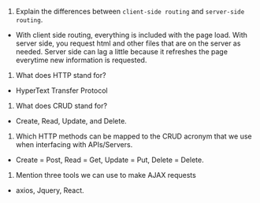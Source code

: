 1.  Explain the differences between `client-side routing` and `server-side routing`.
 - With client side routing, everything is included with the page load. With server side, you request html and other files that are on the server as needed. Server side can lag a little because it refreshes the page everytime new information is requested. 
1.  What does HTTP stand for?
- HyperText Transfer Protocol
1.  What does CRUD stand for?
- Create, Read, Update, and Delete. 
1.  Which HTTP methods can be mapped to the CRUD acronym that we use when interfacing with APIs/Servers.
- Create = Post, Read = Get, Update = Put, Delete = Delete.
1.  Mention three tools we can use to make AJAX requests
- axios, Jquery, React. 